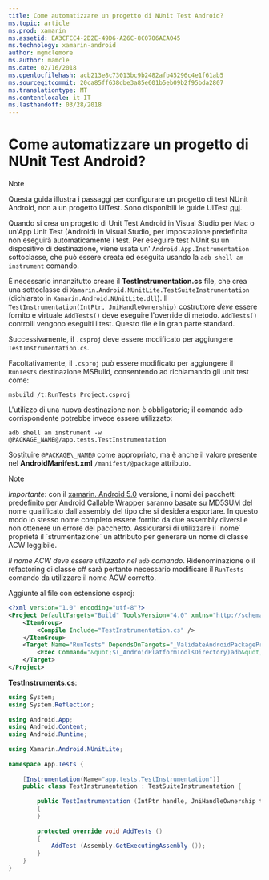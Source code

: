 ```yaml
---
title: Come automatizzare un progetto di NUnit Test Android?
ms.topic: article
ms.prod: xamarin
ms.assetid: EA3CFCC4-2D2E-49D6-A26C-8C0706ACA045
ms.technology: xamarin-android
author: mgmclemore
ms.author: mamcle
ms.date: 02/16/2018
ms.openlocfilehash: acb213e8c73013bc9b2482afb45296c4e1f61ab5
ms.sourcegitcommit: 20ca85ff638dbe3a85e601b5eb09b2f95bda2807
ms.translationtype: MT
ms.contentlocale: it-IT
ms.lasthandoff: 03/28/2018
---
```

# <a name="how-do-i-automate-an-android-nunit-test-project"></a>Come automatizzare un progetto di NUnit Test Android?

> [!NOTE]
> Questa guida illustra i passaggi per configurare un progetto di test NUnit Android, non a un progetto UITest. Sono disponibili le guide UITest [qui](https://docs.microsoft.com/appcenter/test-cloud/preparing-for-upload/uitest).

Quando si crea un progetto di Unit Test Android in Visual Studio per Mac o un'App Unit Test (Android) in Visual Studio, per impostazione predefinita non eseguirà automaticamente i test.
Per eseguire test NUnit su un dispositivo di destinazione, viene usata un' `Android.App.Instrumentation` sottoclasse, che può essere creata ed eseguita usando la `adb shell am instrument` comando.

È necessario innanzitutto creare il **TestInstrumentation.cs** file, che crea una sottoclasse di `Xamarin.Android.NUnitLite.TestSuiteInstrumentation` (dichiarato in `Xamarin.Android.NUnitLite.dll`). Il `TestInstrumentation(IntPtr, JniHandleOwnership)` costruttore _deve_ essere fornito e virtuale `AddTests()` deve eseguire l'override di metodo.
`AddTests()` controlli vengono eseguiti i test. Questo file è in gran parte standard.

Successivamente, il `.csproj` deve essere modificato per aggiungere `TestInstrumentation.cs`.

Facoltativamente, il `.csproj` può essere modificato per aggiungere il `RunTests` destinazione MSBuild, consentendo ad richiamando gli unit test come:

```shell
msbuild /t:RunTests Project.csproj
```

L'utilizzo di una nuova destinazione non è obbligatorio; il comando adb corrispondente potrebbe invece essere utilizzato:

```shell
adb shell am instrument -w @PACKAGE_NAME@/app.tests.TestInstrumentation
```

Sostituire `@PACKAGE\_NAME@` come appropriato, ma è anche il valore presente nel **AndroidManifest.xml** `/manifest/@package` attributo.


> [!NOTE]
> *Importante*: con il [xamarin. Android 5.0](https://developer.xamarin.com/releases/android/xamarin.android_5/xamarin.android_5.1/#Android_Callable_Wrapper_Naming) versione, i nomi dei pacchetti predefinito per Android Callable Wrapper saranno basate su MD5SUM del nome qualificato dall'assembly del tipo che si desidera esportare. In questo modo lo stesso nome completo essere fornito da due assembly diversi e non ottenere un errore del pacchetto. Assicurarsi di utilizzare il \`nome\` proprietà il \`strumentazione\` un attributo per generare un nome di classe ACW leggibile.

_Il nome ACW deve essere utilizzato nel `adb` comando_. Ridenominazione o il refactoring di classe c# sarà pertanto necessario modificare il `RunTests` comando da utilizzare il nome ACW corretto.

Aggiunte al file con estensione csproj:

```xml
<?xml version="1.0" encoding="utf-8"?>
<Project DefaultTargets="Build" ToolsVersion="4.0" xmlns="http://schemas.microsoft.com/developer/msbuild/2003">
    <ItemGroup>
        <Compile Include="TestInstrumentation.cs" />
    </ItemGroup>
    <Target Name="RunTests" DependsOnTargets="_ValidateAndroidPackageProperties">
        <Exec Command="&quot;$(_AndroidPlatformToolsDirectory)adb&quot; $(AdbTarget) $(AdbOptions) shell am instrument -w $(_AndroidPackage)/app.tests.TestInstrumentation" />
    </Target>
</Project>
```

**TestInstruments.cs**:

```cs 
using System;
using System.Reflection;
 
using Android.App;
using Android.Content;
using Android.Runtime;
 
using Xamarin.Android.NUnitLite;
 
namespace App.Tests {
 
    [Instrumentation(Name="app.tests.TestInstrumentation")]
    public class TestInstrumentation : TestSuiteInstrumentation {
 
        public TestInstrumentation (IntPtr handle, JniHandleOwnership transfer) : base (handle, transfer)
        {
        }
 
        protected override void AddTests ()
        {
            AddTest (Assembly.GetExecutingAssembly ());
        }
    }
}
```

